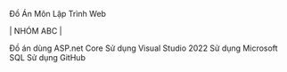 Đồ Án Môn Lập Trình Web

| NHÓM ABC |

Đồ án dùng ASP.net Core
Sử dụng Visual Studio 2022
Sử dụng Microsoft SQL
Sử dụng GitHub
